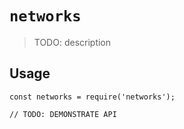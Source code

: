 # `networks`

> TODO: description

## Usage

```
const networks = require('networks');

// TODO: DEMONSTRATE API
```
